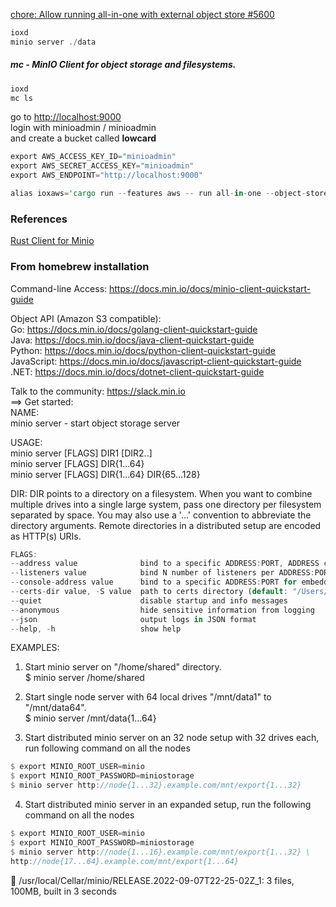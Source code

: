 
[chore: Allow running all-in-one with external object store #5600](https://github.com/influxdata/influxdb_iox/pull/5600)

```rust
ioxd
minio server ./data
```

##### mc - MinIO Client for object storage and filesystems.

```rust
ioxd
mc ls
```

go to [http://localhost:9000](http://localhost:9000)      
login with minioadmin / minioadmin    
and create a bucket called **lowcard**

```rust
export AWS_ACCESS_KEY_ID="minioadmin"
export AWS_SECRET_ACCESS_KEY="minioadmin"
export AWS_ENDPOINT="http://localhost:9000"
```

```rust
alias ioxaws='cargo run --features aws -- run all-in-one --object-store s3 --aws-endpoint http://localhost:9000 --bucket lowcard --aws-allow-http --log-filter debug,compactor=error'
```

### References

[Rust Client for Minio](https://github.com/minio/minio-rs)

### From homebrew installation

Command-line Access: https://docs.min.io/docs/minio-client-quickstart-guide

Object API (Amazon S3 compatible):  
Go:         https://docs.min.io/docs/golang-client-quickstart-guide  
Java:       https://docs.min.io/docs/java-client-quickstart-guide  
Python:     https://docs.min.io/docs/python-client-quickstart-guide  
JavaScript: https://docs.min.io/docs/javascript-client-quickstart-guide  
.NET:       https://docs.min.io/docs/dotnet-client-quickstart-guide

Talk to the community: https://slack.min.io  
==> Get started:  
NAME:  
minio server - start object storage server  

USAGE:  
minio server [FLAGS] DIR1 [DIR2..]  
minio server [FLAGS] DIR{1...64}  
minio server [FLAGS] DIR{1...64} DIR{65...128}  

DIR:
DIR points to a directory on a filesystem. When you want to combine
multiple drives into a single large system, pass one directory per
filesystem separated by space. You may also use a '...' convention
to abbreviate the directory arguments. Remote directories in a
distributed setup are encoded as HTTP(s) URIs.

```rust
FLAGS:
--address value              bind to a specific ADDRESS:PORT, ADDRESS can be an IP or hostname (default: ":9000") [$MINIO_ADDRESS]
--listeners value            bind N number of listeners per ADDRESS:PORT (default: 1) [$MINIO_LISTENERS]
--console-address value      bind to a specific ADDRESS:PORT for embedded Console UI, ADDRESS can be an IP or hostname [$MINIO_CONSOLE_ADDRESS]
--certs-dir value, -S value  path to certs directory (default: "/Users/ma/.minio/certs")
--quiet                      disable startup and info messages
--anonymous                  hide sensitive information from logging
--json                       output logs in JSON format
--help, -h                   show help
```

EXAMPLES:  
1. Start minio server on "/home/shared" directory.  
$ minio server /home/shared

2. Start single node server with 64 local drives "/mnt/data1" to "/mnt/data64".    
$ minio server /mnt/data{1...64}

3. Start distributed minio server on an 32 node setup with 32 drives each, run following command on all the nodes 
```rust
$ export MINIO_ROOT_USER=minio  
$ export MINIO_ROOT_PASSWORD=miniostorage  
$ minio server http://node{1...32}.example.com/mnt/export{1...32}  
```

4. Start distributed minio server in an expanded setup, run the following command on all the nodes
```rust
$ export MINIO_ROOT_USER=minio
$ export MINIO_ROOT_PASSWORD=miniostorage
$ minio server http://node{1...16}.example.com/mnt/export{1...32} \
http://node{17...64}.example.com/mnt/export{1...64}
```

🍺  /usr/local/Cellar/minio/RELEASE.2022-09-07T22-25-02Z_1: 3 files, 100MB, built in 3 seconds


